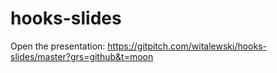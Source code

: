 # hooks-slides

Open the presentation: https://gitpitch.com/witalewski/hooks-slides/master?grs=github&t=moon
